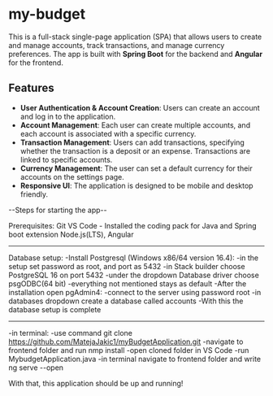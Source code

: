 # my-budget
This is a full-stack single-page application (SPA) that allows users to create and manage accounts, track transactions, and manage currency preferences. The app is built with **Spring Boot** for the backend and **Angular** for the frontend.

## Features

- **User Authentication & Account Creation**: Users can create an account and log in to the application.
- **Account Management**: Each user can create multiple accounts, and each account is associated with a specific currency.
- **Transaction Management**: Users can add transactions, specifying whether the transaction is a deposit or an expense. Transactions are linked to specific accounts.
- **Currency Management**: The user can set a default currency for their accounts on the settings page.
- **Responsive UI**: The application is designed to be mobile and desktop friendly.

--Steps for starting the app--

Prerequisites:
Git
VS Code - Installed the coding pack for Java and Spring boot extension 
Node.js(LTS), Angular

---------------------------------------------------------------------

Database setup:
-Install Postgresql (Windows x86/64 version 16.4):
    -in the setup set password as root, and port as 5432
    -in Stack builder choose PostgreSQL 16 on port 5432
    -under the dropdown Database driver choose psgODBC(64 bit)
    -everything not mentioned stays as default
-After the installation open pgAdmin4:
    -connect to the server using password root
    -in databases dropdown create a database called accounts
-With this the database setup is complete


---------------------------------------------------------------------

-in terminal: -use command git clone https://github.com/MatejaJakic1/myBudgetApplication.git
              -navigate to frontend folder and run nmp install 
-open cloned folder in VS Code
-run MybudgetApplication.java
-in terminal navigate to frontend folder and write ng serve --open

With that, this application should be up and running!
